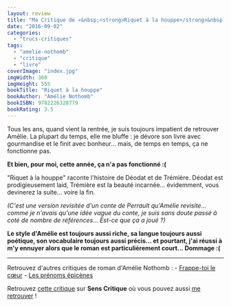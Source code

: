 ```yaml
---
layout: review
title: "Ma Critique de «&nbsp;<strong>Riquet à la houppe</strong>&nbsp;» d'<em>Amélie Nothomb</em>"
date: "2016-09-02"
categories: 
  - "trucs-critiques"
tags: 
  - "amelie-nothomb"
  - "critique"
  - "livre"
coverImage: "index.jpg"
imgWidth: 360
imgHeight: 555
bookTitle: "Riquet à la houppe"
bookAuthor: "Amélie Nothomb"
bookISBN: 9782226328779  
bookRating: 3.5
---
```


Tous les ans, quand vient la rentrée, je suis toujours impatient de retrouver Amélie. La plupart du temps, elle me bluffe : je dévore son livre avec gourmandise et le finit avec bonheur... mais, de temps en temps, ça ne fonctionne pas.

**Et bien, pour moi, cette année, ça n'a pas fonctionné :(**

"Riquet à la houppe" raconte l'histoire de Déodat et de Trémière. Déodat est prodigieusement laid, Trémière est la beauté incarnée... évidemment, vous devinerez la suite... voire la fin.

_(C'est une version revisitée d'un conte de Perrault qu'Amélie revisite... comme je n'avais qu'une idée vague du conte, je suis sans doute passé à coté de nombre de références... Est-ce que ça a joué ?)_

**Le style d'Amélie est toujours aussi riche, sa langue toujours aussi poétique, son vocabulaire toujours aussi précis... et pourtant, j'ai réussi à m'y ennuyer alors que le roman est particulièrement court... Dommage :(**

* * *

Retrouvez d'autres critiques de roman d'Amélie Nothomb : - [Frappe-toi le cœur](https://www.6x8.org/2017/10/ma-critique-de-frappe-toi-le-cur-damelie-nothomb/) - [Les prénoms épicènes](https://www.6x8.org/2018/12/ma-critique-de-les-prenoms-epicenes-damelie-nothomb/)

Retrouvez [cette critique](http://www.senscritique.com/livre/Riquet_a_la_houppe/critique/103858395) sur **Sens Critique** où vous pouvez aussi [me retrouver](http://www.senscritique.com/Arnaud_Malon) !
